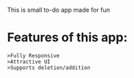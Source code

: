 This is small to-do app made for fun

# Features of this app:
    >Fully Responsive
    >Attractive UI
    >Supports deletion/addition
    
